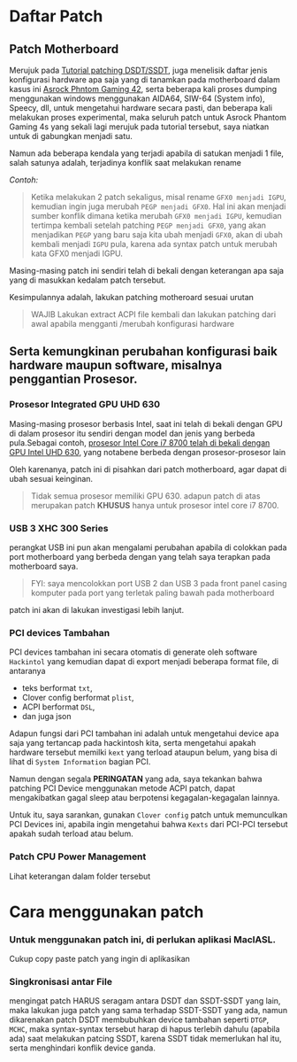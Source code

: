 # Daftar Patch

## Patch Motherboard
Merujuk pada [Tutorial patching DSDT/SSDT](https://github.com/javanesse/Asrock-Phantom-Gaming-4s-Hackintosh/tree/master/DSDT%20-%20SSDT%20Patching), juga menelisik daftar jenis konfigurasi hardware apa saja yang di tanamkan pada motherboard dalam kasus ini [Asrock Phntom Gaming 42](https://www.asrock.com/MB/Intel/Z390%20Phantom%20Gaming%204S/index.asp#Specification), serta beberapa kali proses dumping menggunakan windows menggunakan AIDA64, SIW-64 (System info), Speecy, dll, untuk mengetahui hardware secara pasti, dan beberapa kali melakukan proses experimental, maka seluruh patch untuk Asrock Phantom Gaming 4s yang sekali lagi merujuk pada tutorial tersebut, saya niatkan untuk di gabungkan menjadi satu.

Namun ada beberapa kendala yang terjadi apabila di satukan menjadi 1 file, salah satunya adalah, terjadinya konflik saat melakukan rename

*Contoh:*
> Ketika melakukan 2 patch sekaligus, misal rename `GFX0 menjadi IGPU`, kemudian ingin juga merubah `PEGP menjadi GFX0`. Hal ini akan menjadi sumber konflik dimana ketika merubah `GFX0 menjadi IGPU`, kemudian tertimpa kembali setelah patching `PEGP menjadi GFX0`, yang akan menjadikan `PEGP` yang baru saja kita ubah menjadi `GFX0`, akan di ubah kembali menjadi `IGPU` pula, karena ada syntax patch untuk merubah kata GFX0 menjadi IGPU.

Masing-masing patch ini sendiri telah di bekali dengan keterangan apa saja yang di masukkan kedalam patch tersebut.

Kesimpulannya adalah, lakukan patching motheroard sesuai urutan

> WAJIB Lakukan extract ACPI file kembali dan lakukan patching dari awal apabila mengganti /merubah konfigurasi hardware

## Serta kemungkinan perubahan konfigurasi baik hardware maupun software, misalnya penggantian Prosesor.
### Prosesor Integrated GPU UHD 630
Masing-masing prosesor berbasis Intel, saat ini telah di bekali dengan GPU di dalam prosesor itu sendiri dengan model dan jenis yang berbeda pula.Sebagai contoh, [prosesor Intel Core i7 8700 telah di bekali dengan GPU Intel UHD 630](https://ark.intel.com/content/www/us/en/ark/products/126686/intel-core-i7-8700-processor-12m-cache-up-to-4-60-ghz.html), yang notabene berbeda dengan prosesor-prosesor lain

Oleh karenanya, patch ini di pisahkan dari patch motherboard, agar dapat di ubah sesuai keinginan.

> Tidak semua prosesor memiliki GPU 630. adapun patch di atas merupakan patch **KHUSUS** hanya untuk prosesor intel core i7 8700.


### USB 3 XHC 300 Series
perangkat USB ini pun akan mengalami perubahan apabila di colokkan pada port motherboard yang berbeda dengan  yang telah saya terapkan pada motherboard saya.

> FYI: saya mencolokkan port USB 2 dan USB 3 pada front panel casing komputer pada port yang terletak paling bawah pada motherboard

patch ini akan di lakukan investigasi lebih lanjut.

### PCI devices Tambahan
PCI devices tambahan ini secara otomatis di generate oleh software `Hackintol` yang kemudian dapat di export menjadi beberapa format file, di antaranya

- teks berformat `txt`, 
- Clover config berformat `plist`, 
- ACPI berformat `DSL`,
- dan juga json

Adapun fungsi dari PCI tambahan ini adalah untuk mengetahui device apa saja yang tertancap pada hackintosh kita, serta mengetahui apakah hardware tersebut memilki `kext` yang terload ataupun belum, yang bisa di lihat di `System Information` bagian PCI.

Namun dengan segala **PERINGATAN** yang ada, saya tekankan bahwa patching PCI Device menggunakan metode ACPI patch, dapat mengakibatkan gagal sleep atau berpotensi kegagalan-kegagalan lainnya.

Untuk itu, saya sarankan, gunakan `Clover config` patch untuk memunculkan PCI Devices ini, apabila ingin mengetahui bahwa `Kexts` dari PCI-PCI tersebut apakah sudah terload atau belum.

### Patch CPU Power Management
Lihat keterangan dalam folder tersebut

# Cara menggunakan patch
### Untuk menggunakan patch ini, di perlukan aplikasi MacIASL.
Cukup copy paste patch yang ingin di aplikasikan

### Singkronisasi antar File
mengingat patch HARUS seragam antara DSDT dan SSDT-SSDT yang lain, maka lakukan juga patch yang sama terhadap SSDT-SSDT yang ada, namun dikarenakan patch DSDT membubuhkan device tambahan seperti `DTGP`, `MCHC`, maka syntax-syntax tersebut harap di hapus terlebih dahulu (apabila ada) saat melakukan patcing SSDT, karena SSDT tidak memerlukan hal itu, serta menghindari konflik device ganda.
